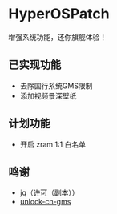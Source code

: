 # HyperOSPatch
增强系统功能，还你旗舰体验！
## 已实现功能
- 去除国行系统GMS限制
- 添加视频景深壁纸
## 计划功能
- 开启 zram 1:1 白名单
## 鸣谢
- [jq](https://jqlang.org/)（[许可](https://github.com/jqlang/jq/blob/master/COPYING)（[副本](docs/licenses/LICENSE_jq)））
- [unlock-cn-gms](https://github.com/fei-ke/unlock-cn-gms)
